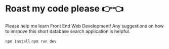 # Roast my code please 👉👈 

Please help me learn Front End Web Development! Any suggestions on how to imrpove this short database search application is helpful.

```npm install```
```npm run dev```